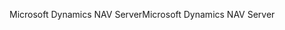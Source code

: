 <span data-ttu-id="8b7da-101">Microsoft Dynamics NAV Server</span><span class="sxs-lookup"><span data-stu-id="8b7da-101">Microsoft Dynamics NAV Server</span></span>